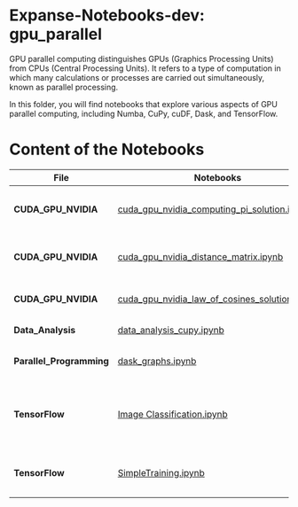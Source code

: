 # Expanse-Notebooks-dev: gpu_parallel

GPU parallel computing distinguishes GPUs (Graphics Processing Units) from CPUs (Central Processing Units). It refers to a type of computation in which many calculations or processes are carried out simultaneously, known as parallel processing.

In this folder, you will find notebooks that explore various aspects of GPU parallel computing, including Numba, CuPy, cuDF, Dask, and TensorFlow.

# Content of the Notebooks


| File                | Notebooks                                                                  | Description                                    |
|---------------------|---------------------------------------------------------------------------|------------------------------------------------|
| **CUDA_GPU_NVIDIA**    | [cuda_gpu_nvidia_computing_pi_solution.ipynb](CUDA_GPU_NVIDIA/cuda_gpu_nvidia_computing_pi_solution.ipynb)                           | Compute Pi using CUDA on NVIDIA GPUs          |
|    **CUDA_GPU_NVIDIA**     | [cuda_gpu_nvidia_distance_matrix.ipynb](CUDA_GPU_NVIDIA/cuda_gpu_nvidia_distance_matrix.ipynb)                                  | Calculate distance matrices with CUDA          |
|  **CUDA_GPU_NVIDIA**      | [cuda_gpu_nvidia_law_of_cosines_solution.ipynb](CUDA_GPU_NVIDIA/cuda_gpu_nvidia_law_of_cosines_solution.ipynb)                         | Solve the law of cosines using CUDA            |
| **Data_Analysis**      | [data_analysis_cupy.ipynb](Data_Analysis/data_analysis_cupy.ipynb)                                               | Data analysis using CuPy                       |
| **Parallel_Programming** | [dask_graphs.ipynb](Parallel_Programming/dask_graphs.ipynb)                                                     | Parallel programming with Dask                 |
| **TensorFlow**          | [Image Classification.ipynb](Tensorflow/Image_Classification.ipynb)                                             | Build an image classification model using TensorFlow and Keras. |
|    **TensorFlow**                   | [SimpleTraining.ipynb](Tensorflow/SimpleTraining.ipynb)                                                   | Simple training example with TensorFlow        |
